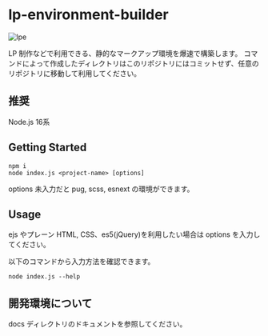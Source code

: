 # lp-environment-builder

![lpe](https://user-images.githubusercontent.com/39970521/166114093-a3b3e463-2de4-4636-b83d-c57bf2a1001a.png)

LP 制作などで利用できる、静的なマークアップ環境を爆速で構築します。
コマンドによって作成したディレクトリはこのリポジトリにはコミットせず、任意のリポジトリに移動して利用してください。

## 推奨

Node.js 16系

## Getting Started

```
npm i
node index.js <project-name> [options]
```

options 未入力だと pug, scss, esnext の環境ができます。

## Usage

ejs やプレーン HTML, CSS、es5(jQuery)を利用したい場合は options を入力してください。

以下のコマンドから入力方法を確認できます。

```
node index.js --help
```

## 開発環境について

docs ディレクトリのドキュメントを参照してください。
